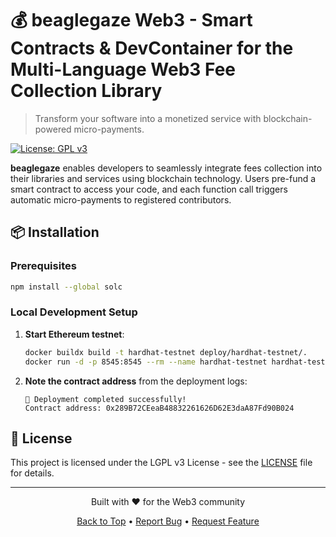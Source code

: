 # 💰 beaglegaze Web3 - Smart Contracts & DevContainer for the Multi-Language Web3 Fee Collection Library

> Transform your software into a monetized service with blockchain-powered micro-payments.

[![License: GPL v3](https://img.shields.io/badge/License-LGPLv3-blue.svg)](LICENSE)

**beaglegaze** enables developers to seamlessly integrate fees collection into their libraries and services using blockchain technology. Users pre-fund a smart contract to access your code, and each function call triggers automatic micro-payments to registered contributors.

## 📦 Installation

### Prerequisites

```bash
npm install --global solc
```

### Local Development Setup

1. **Start Ethereum testnet**:
   ```bash
   docker buildx build -t hardhat-testnet deploy/hardhat-testnet/.
   docker run -d -p 8545:8545 --rm --name hardhat-testnet hardhat-testnet
   ```

2. **Note the contract address** from the deployment logs:
   ```
   🎉 Deployment completed successfully!
   Contract address: 0x289B72CEeaB48832261626D62E3daA87Fd90B024
   ```

## 📄 License

This project is licensed under the LGPL v3 License - see the [LICENSE](LICENSE) file for details.

---

<div align="center">
  <p>Built with ❤️ for the Web3 community</p>
  <p>
    <a href="#top">Back to Top</a> •
    <a href="https://github.com/steffenboe/beaglegaze/issues">Report Bug</a> •
    <a href="https://github.com/steffenboe/beaglegaze/issues">Request Feature</a>
  </p>
</div>